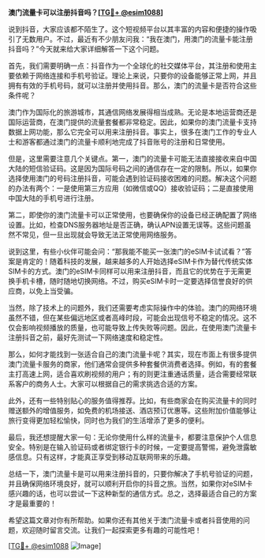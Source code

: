 **澳门流量卡可以注册抖音吗？[[TG💪+ @esim1088](https://t.me/s/esim1088)]**

说到抖音，大家应该都不陌生了。这个短视频平台以其丰富的内容和便捷的操作吸引了无数用户。不过，最近有不少朋友问我：“我在澳门，用澳门的流量卡能注册抖音吗？”今天就来给大家详细解答一下这个问题。

首先，我们需要明确一点：抖音作为一个全球化的社交媒体平台，其注册和使用主要依赖于网络连接和手机号验证。理论上来说，只要你的设备能够正常上网，并且拥有有效的手机号码，就可以注册并使用抖音。那么，澳门的流量卡是否符合这些条件呢？

澳门作为国际化的旅游城市，其通信网络发展得相当成熟。无论是本地运营商还是国际运营商，在澳门提供的流量套餐都非常稳定。因此，如果你的澳门流量卡支持数据上网功能，那么它完全可以用来注册抖音。事实上，很多在澳门工作的专业人士和游客都通过澳门的流量卡顺利地完成了抖音账号的注册和日常使用。

但是，这里需要注意几个关键点。第一，澳门的流量卡可能无法直接接收来自中国大陆的短信验证码。这是因为国际号码之间的通信存在一定的限制。所以，如果你选择使用澳门的号码注册抖音，可能会遇到验证码接收困难的问题。解决这个问题的办法有两个：一是使用第三方应用（如微信或QQ）接收验证码；二是直接使用中国大陆的手机号进行注册。

第二，即使你的澳门流量卡可以正常使用，也要确保你的设备已经正确配置了网络设置。比如，检查DNS服务器地址是否正确，确认APN设置无误等。这些问题虽然不常见，但一旦出现就会导致无法正常使用网络服务。

说到这里，有些小伙伴可能会问：“那我能不能买一张澳门的eSIM卡试试看？”答案是肯定的！随着科技的发展，越来越多的人开始选择eSIM卡作为替代传统实体SIM卡的方式。澳门的eSIM卡同样可以用来注册抖音，而且它的优势在于无需更换手机卡槽，随时随地切换网络。不过，购买eSIM卡时一定要选择信誉良好的供应商，以免上当受骗。

当然，除了技术上的问题外，我们还需要考虑实际操作中的体验。澳门的网络环境虽然不错，但在某些偏远地区或者高峰时段，可能会出现信号不稳定的情况。这不仅会影响视频播放的质量，也可能导致上传失败等问题。因此，在使用澳门流量卡注册抖音之前，最好先测试一下网络速度和稳定性。

那么，如何才能找到一张适合自己的澳门流量卡呢？其实，现在市面上有很多提供澳门流量卡服务的商家，他们通常会提供多种套餐供消费者选择。例如，有的套餐主打高速上网，适合喜欢刷视频的用户；有的则更注重通话质量，适合需要经常联系客户的商务人士。大家可以根据自己的需求挑选合适的方案。

此外，还有一些特别贴心的服务值得推荐。比如，有些商家会在购买流量卡的同时赠送额外的增值服务，如免费的机场接送、酒店预订优惠等。这些附加价值能够让旅行变得更加轻松愉快，同时也为我们的生活增添了更多的便利。

最后，我还想提醒大家一句：无论你使用什么样的流量卡，都要注意保护个人信息安全。特别是在输入验证码或者绑定银行卡的时候，一定要提高警惕，避免泄露敏感信息。只有这样，才能真正享受到移动互联网带来的乐趣。

总结一下，澳门流量卡是可以用来注册抖音的，只要你解决了手机号验证的问题，并且确保网络环境良好，就可以顺利开启你的抖音之旅。当然，如果你对eSIM卡感兴趣的话，也可以尝试一下这种新型的通信方式。总之，选择最适合自己的方案才是最重要的！

希望这篇文章对你有所帮助。如果你还有其他关于澳门流量卡或者抖音使用的问题，欢迎随时留言交流。让我们一起探索更多有趣的可能性吧！

[[TG💪+ @esim1088](https://t.me/s/esim1088) ![Image](https://i.postimg.cc/4NQfJmqS/Snipaste-2025-05-13-00-14-12.png)]